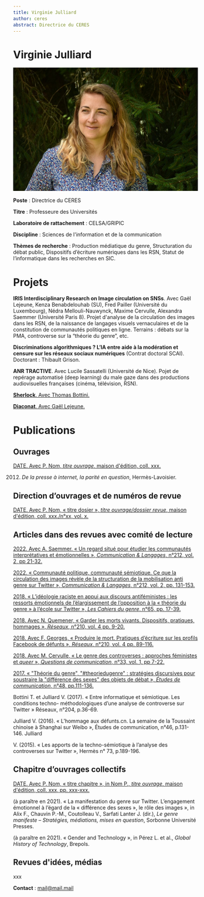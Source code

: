 ```yaml
---
title: Virginie Julliard
author: ceres
abstract: Directrice du CERES
---
```

# Virginie Julliard #

![Virginie Julliard](julliard_virginie.png)

**Poste** : Directrice du CERES

**Titre** : Professeure des Universités

**Laboratoire de rattachement** : CELSA/GRIPIC

**Discipline** : Sciences de l'information et de la communication

**Thèmes de recherche** : Production médiatique du genre, Structuration du débat public, Dispositifs d’écriture numériques dans les RSN, Statut de l’informatique dans les recherches en SIC.

# Projets #

**IRIS Interdisciplinary Research on Image circulation on SNSs**. Avec Gaël Lejeune, Kenza Benabdelouhab (SU), Fred Pailler (Université du Luxembourg),  Nédra Mellouli-Nauwynck, Maxime Cervulle, Alexandra Saemmer (Université Paris 8). Projet d'analyse de la circulation des images dans les RSN, de la naissance de langages visuels vernaculaires et de la constitution de communautés politiques en ligne. Terrains : débats sur la PMA, controverse sur la “théorie du genre”, etc.

**Discriminations algorithmiques ? L’IA entre aide à la modération et censure sur les réseaux sociaux numériques** (Contrat doctoral SCAI). Doctorant : Thibault Grison.

**ANR TRACTIVE**. Avec Lucile Sassatelli (Université de Nice). Pojet de repérage automatisé (deep learning) du male gaze dans des productions audiovisuelles françaises (cinéma, télévision, RSN).

[**Sherlock**. Avec Thomas Bottini.](lienverspagedethomas)

[**Diaconat**. Avec Gaël Lejeune.](lienverspagededaniel)

# Publications #

## Ouvrages ##

[DATE. Avec P. Nom, *titre ouvrage*, maison d'édition, coll. xxx.](URL)

2012. *De la presse à internet, la parité en question*, Hermès-Lavoisier. 

## Direction d’ouvrages et de numéros de revue ##

[DATE. Avec P. Nom, « titre dosier », *titre ouvrage/dossier revue*, maison d'édition, coll. xxx./n°xx, vol. x.](URL)

## Articles dans des revues avec comité de lecture ##

[2022. Avec A. Saemmer. « Un regard situé pour étudier les communautés interprétatives et émotionnelles », *Communication & Langages*, n°212, vol. 2, pp 21-32.](https://www.cairn.info/revue-communication-et-langages-2022-2-page-21.htm)

[2022. « Communauté politique, communauté sémiotique. Ce que la circulation des images révèle de la structuration de la mobilisation anti genre sur Twitter », *Communication & Langages*, n°212, vol. 2, pp. 131-153.](https://www.cairn.info/revue-communication-et-langages-2022-2-page-131.htm)

[2018. « L’idéologie raciste en appui aux discours antiféministes : les ressorts émotionnels de l’élargissement de l’opposition à la « théorie du genre » à l’école sur Twitter », *Les Cahiers du genre*, n°65, pp. 17-39.](https://www.cairn.info/revue-cahiers-du-genre-2018-2-page-17.htm)

[2018. Avec N. Quemener, « Garder les morts vivants. Dispositifs, pratiques, hommages », *Réseaux*, n°210, vol. 4 pp. 9-20.](https://www.cairn.info/revue-reseaux-2018-4-page-9.htm)

[2018. Avec F. Georges, « Produire le mort. Pratiques d’écriture sur les profils Facebook de défunts », *Réseaux*, n°210, vol. 4 pp. 89-116.](https://www.cairn.info/revue-reseaux-2018-4-page-89.htm)

[2018. Avec M. Cervulle, « Le genre des controverses : approches féministes et *queer* », *Questions de communication*, n°33, vol. 1, pp 7-22.](https://www.cairn.info/revue-questions-de-communication-2018-1-page-7.htm)

[2017. « "Théorie du genre", "#theoriedugenre" : stratégies discursives pour soustraire la "différence des sexes" des objets de débat », *Études de communication*, n°48, pp.111-136.](https://www.cairn.info/publications-de-Julliard-Virginie--108805.htm?ora.z_ref=cairnSearchAutocomplete)

Bottini T. et Julliard V. (2017). « Entre informatique et sémiotique. Les conditions techno- méthodologiques d’une analyse de controverse sur Twitter » Réseaux, n°204, p.36-69.

Julliard V. (2016). « L’hommage aux défunts.cn. La semaine de la Toussaint chinoise à Shanghai sur Weibo », Études de communication, n°46, p.131-146. Julliard 

V. (2015). « Les apports de la techno-sémiotique à l’analyse des controverses sur Twitter », Hermès n° 73, p.189-196.

## Chapitre d’ouvrages collectifs ##

[DATE. Avec P. Nom, « titre chapitre », in Nom P., *titre ouvrage*, maison d'édition, coll. xxx, pp. xxx-xxx.](URL)

(à paraître en 2021). « La manifestation du genre sur Twitter. L’engagement émotionnel à l’égard de la « différence des sexes », le rôle des images », in Alix F., Chauvin P.-M., Coutolleau V., Sarfati Lanter J. (dir.), *Le genre manifeste – Stratégies, médiations, mises en question*, Sorbonne Université Presses.

(à paraître en 2021). « Gender and Technology », in Pérez L. et al., *Global History of Technology*, Brepols.

## Revues d'idées, médias ##

xxx

**Contact** : mail@mail.mail